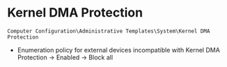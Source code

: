 # Kernel DMA Protection

`Computer Configuration\Administrative Templates\System\Kernel DMA Protection`

- Enumeration policy for external devices incompatible with Kernel DMA Protection -> Enabled -> Block all